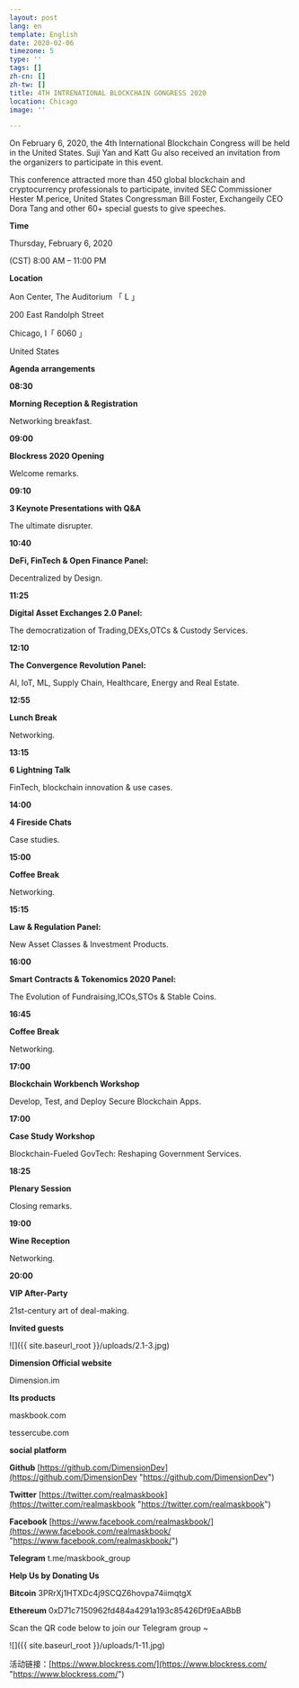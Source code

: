 ```yaml
---
layout: post
lang: en
template: English
date: 2020-02-06
timezone: 5
type: ''
tags: []
zh-cn: []
zh-tw: []
title: 4TH INTRENATIONAL BLOCKCHAIN GONGRESS 2020
location: Chicago
image: ''

---
```

On February 6, 2020, the 4th International Blockchain Congress will be held in the United States. Suji Yan and Katt Gu also received an invitation from the organizers to participate in this event.

This conference attracted more than 450 global blockchain and cryptocurrency professionals to participate, invited SEC Commissioner Hester M.perice, United States Congressman Bill Foster, Exchangeily CEO Dora Tang and other 60+ special guests to give speeches.

**Time**

Thursday, February 6, 2020

(CST) 8:00 AM – 11:00 PM

**Location**

Aon Center, The Auditorium 「 L 」

200 East Randolph Street

Chicago, I「 6060 」

United States

**Agenda arrangements**

**08:30**

**Morning Reception & Registration**

Networking breakfast.

**09:00**

**Blockress 2020 Opening**

Welcome remarks.

**09:10**

**3 Keynote Presentations with Q&A**

The ultimate disrupter.

**10:40**

**DeFi, FinTech & Open Finance Panel:**

Decentralized by Design.

**11:25**

**Digital Asset Exchanges 2.0 Panel:**

The democratization of Trading,DEXs,OTCs & Custody Services.

**12:10**

**The Convergence Revolution Panel:**

AI, IoT, ML, Supply Chain, Healthcare, Energy and Real Estate.

**12:55**

**Lunch Break**

Networking.

**13:15**

**6 Lightning Talk**

FinTech, blockchain innovation & use cases.

**14:00**

**4 Fireside Chats**

Case studies.

**15:00**

**Coffee Break**

Networking.

**15:15**

**Law & Regulation Panel:**

New Asset Classes & Investment Products.

**16:00**

**Smart Contracts & Tokenomics 2020 Panel:**

The Evolution of Fundraising,ICOs,STOs & Stable Coins.

**16:45**

**Coffee Break**

Networking.

**17:00**

**Blockchain Workbench Workshop**

Develop, Test, and Deploy Secure Blockchain Apps.

**17:00**

**Case Study Workshop**

Blockchain-Fueled GovTech: Reshaping Government Services.

**18:25**

**Plenary Session**

Closing remarks.

**19:00**

**Wine Reception**

Networking.

**20:00**

**VIP After-Party**

21st-century art of deal-making.

**Invited guests**

![]({{ site.baseurl_root }}/uploads/2.1-3.jpg)

**Dimension Official website**

Dimension.im

**Its products**

maskbook.com

tessercube.com

**social platform**

**Github** [https://github.com/DimensionDev](https://github.com/DimensionDev "https://github.com/DimensionDev")

**Twitter** [https://twitter.com/realmaskbook](https://twitter.com/realmaskbook "https://twitter.com/realmaskbook")

**Facebook** [https://www.facebook.com/realmaskbook/](https://www.facebook.com/realmaskbook/ "https://www.facebook.com/realmaskbook/")

**Telegram** t.me/maskbook_group

**Help Us by Donating Us**

**Bitcoin** 3PRrXj1HTXDc4j9SCQZ6hovpa74iimqtgX

**Ethereum** 0xD71c7150962fd484a4291a193c85426Df9EaABbB

Scan the QR code below to join our Telegram group \~

![]({{ site.baseurl_root }}/uploads/1-11.jpg)

活动链接：[https://www.blockress.com/](https://www.blockress.com/ "https://www.blockress.com/")